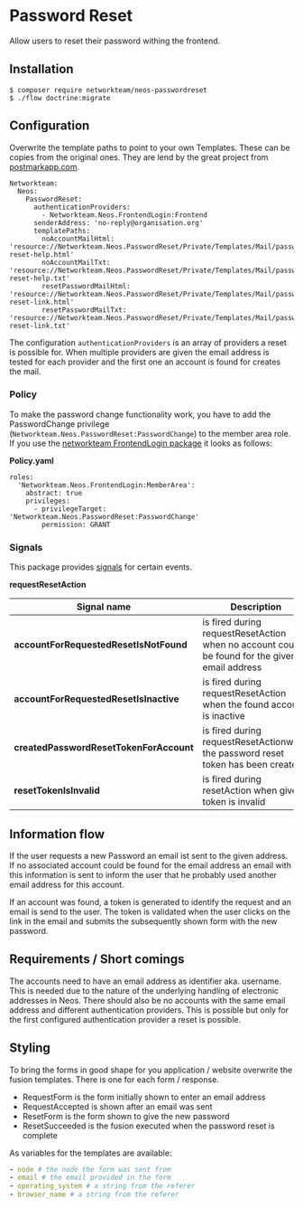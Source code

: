 Password Reset
==============

Allow users to reset their password withing the frontend.

Installation
------------

```
$ composer require networkteam/neos-passwordreset
$ ./flow doctrine:migrate
```

Configuration
-------------
Overwrite the template paths to point to your own Templates. These can be copies from the original ones. They are lend 
by the great project from [postmarkapp.com](https://postmarkapp.com/transactional-email-templates).

```
Networkteam:
  Neos:
    PasswordReset:
      authenticationProviders:
        - Networkteam.Neos.FrontendLogin:Frontend
      senderAddress: 'no-reply@organisation.org'
      templatePaths:
        noAccountMailHtml: 'resource://Networkteam.Neos.PasswordReset/Private/Templates/Mail/password-reset-help.html'
        noAccountMailTxt: 'resource://Networkteam.Neos.PasswordReset/Private/Templates/Mail/password-reset-help.txt'
        resetPasswordMailHtml: 'resource://Networkteam.Neos.PasswordReset/Private/Templates/Mail/password-reset-link.html'
        resetPasswordMailTxt: 'resource://Networkteam.Neos.PasswordReset/Private/Templates/Mail/password-reset-link.txt'
```
The configuration `authenticationProviders` is an array of providers a reset is possible for. When multiple providers are
given the email address is tested for each provider and the first one an account is found for creates the mail.


### Policy

To make the password change functionality work, you have to add the PasswordChange privilege (`Networkteam.Neos.PasswordReset:PasswordChange`) 
to the member area role. If you use the [networkteam FrontendLogin package](https://github.com/networkteam/Networkteam.Neos.FrontendLogin) 
it looks as follows:

**Policy.yaml**

```
roles:
  'Networkteam.Neos.FrontendLogin:MemberArea':
    abstract: true
    privileges:
      - privilegeTarget: 'Networkteam.Neos.PasswordReset:PasswordChange'
        permission: GRANT
```

### Signals

This package provides [signals](https://flowframework.readthedocs.io/en/stable/TheDefinitiveGuide/PartIII/SignalsAndSlots.html?highlight=signal#signals-and-slots) 
for certain events.

**requestResetAction**

| Signal name | Description | Parameters |
| ----------- | ------------| ---------- |
| **accountForRequestedResetIsNotFound** | is fired during requestResetAction when no account could be found for the given email address | `email`, `authenticationProviderName` |
| **accountForRequestedResetIsInactive** | is fired during requestResetAction when the found account is inactive | `account`, `request`, `response` |
| **createdPasswordResetTokenForAccount** | is fired during requestResetActionwhen the password reset token has been created | `account`, `token` |
| **resetTokenIsInvalid** | is fired during resetAction when given token is invalid | `token`, `validationDate` |

Information flow
----------------
If the user requests a new Password an email ist sent to the given address. If no associated account could be found for 
the email address an email with this information is sent to inform the user that he probably used another email address 
for this account.

If an account was found, a token is generated to identify the request and an email is send to the user. The token is 
validated when the user clicks on the link in the email and submits the subsequently shown form with the new password.

Requirements / Short comings
----------------------------

The accounts need to have an email address as identifier aka. username. This is needed due to the nature of the underlying
handling of electronic addresses in Neos. There should also be no accounts with the same email address and different 
authentication providers. This is possible but only for the first configured authentication provider a reset is possible.


Styling
-------

To bring the forms in good shape for you application / website overwrite the fusion templates. There is one for each 
form / response. 

- RequestForm is the form initially shown to enter an email address
- RequestAccepted is shown after an email was sent
- ResetForm is the form shown to give the new password
- ResetSucceeded is the fusion executed when the password reset is complete

As variables for the templates are available:

```yaml
- node # the node the form was sent from
- email # the email provided in the form
- operating_system # a string from the referer
- browser_name # a string from the referer

```
